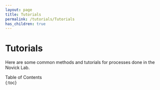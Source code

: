 ```yaml
---
layout: page
title: Tutorials
permalink: /tutorials/Tutorials
has_children: true
---
```


# Tutorials
Here are some common methods and tutorials for processes done in the Novick Lab.

Table of Contents  
{:toc}
